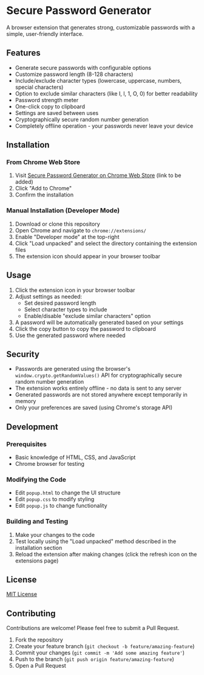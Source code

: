 # Secure Password Generator

A browser extension that generates strong, customizable passwords with a simple, user-friendly interface.

## Features

-   Generate secure passwords with configurable options
-   Customize password length (8-128 characters)
-   Include/exclude character types (lowercase, uppercase, numbers, special characters)
-   Option to exclude similar characters (like I, l, 1, O, 0) for better readability
-   Password strength meter
-   One-click copy to clipboard
-   Settings are saved between uses
-   Cryptographically secure random number generation
-   Completely offline operation - your passwords never leave your device

## Installation

### From Chrome Web Store

1. Visit [Secure Password Generator on Chrome Web Store](#) (link to be added)
2. Click "Add to Chrome"
3. Confirm the installation

### Manual Installation (Developer Mode)

1. Download or clone this repository
2. Open Chrome and navigate to `chrome://extensions/`
3. Enable "Developer mode" at the top-right
4. Click "Load unpacked" and select the directory containing the extension files
5. The extension icon should appear in your browser toolbar

## Usage

1. Click the extension icon in your browser toolbar
2. Adjust settings as needed:
    - Set desired password length
    - Select character types to include
    - Enable/disable "exclude similar characters" option
3. A password will be automatically generated based on your settings
4. Click the copy button to copy the password to clipboard
5. Use the generated password where needed

## Security

-   Passwords are generated using the browser's `window.crypto.getRandomValues()` API for cryptographically secure random number generation
-   The extension works entirely offline - no data is sent to any server
-   Generated passwords are not stored anywhere except temporarily in memory
-   Only your preferences are saved (using Chrome's storage API)

## Development

### Prerequisites

-   Basic knowledge of HTML, CSS, and JavaScript
-   Chrome browser for testing

### Modifying the Code

-   Edit `popup.html` to change the UI structure
-   Edit `popup.css` to modify styling
-   Edit `popup.js` to change functionality

### Building and Testing

1. Make your changes to the code
2. Test locally using the "Load unpacked" method described in the installation section
3. Reload the extension after making changes (click the refresh icon on the extensions page)

## License

[MIT License](LICENSE)

## Contributing

Contributions are welcome! Please feel free to submit a Pull Request.

1. Fork the repository
2. Create your feature branch (`git checkout -b feature/amazing-feature`)
3. Commit your changes (`git commit -m 'Add some amazing feature'`)
4. Push to the branch (`git push origin feature/amazing-feature`)
5. Open a Pull Request
